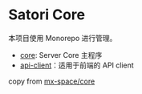 # Satori Core

本项目使用 Monorepo 进行管理。

- [core](./apps/core): Server Core 主程序
- [api-client](./packages/api-client)：适用于前端的 API client 

copy from [mx-space/core](https://github.com/mx-space/core)

